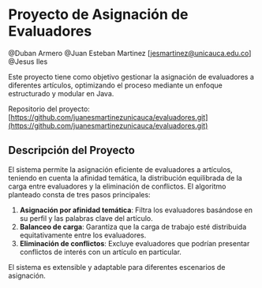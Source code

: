 # Proyecto de Asignación de Evaluadores
@Duban Armero
@Juan Esteban Martinez [jesmartinez@unicauca.edu.co]
@Jesus Iles

Este proyecto tiene como objetivo gestionar la asignación de evaluadores a diferentes artículos, optimizando el proceso mediante un enfoque estructurado y modular en Java.

Repositorio del proyecto: [https://github.com/juanesmartinezunicauca/evaluadores.git](https://github.com/juanesmartinezunicauca/evaluadores.git)

## Descripción del Proyecto

El sistema permite la asignación eficiente de evaluadores a artículos, teniendo en cuenta la afinidad temática, la distribución equilibrada de la carga entre evaluadores y la eliminación de conflictos. El algoritmo planteado consta de tres pasos principales:

1. **Asignación por afinidad temática**: Filtra los evaluadores basándose en su perfil y las palabras clave del artículo.
2. **Balanceo de carga**: Garantiza que la carga de trabajo esté distribuida equitativamente entre los evaluadores.
3. **Eliminación de conflictos**: Excluye evaluadores que podrían presentar conflictos de interés con un artículo en particular.

El sistema es extensible y adaptable para diferentes escenarios de asignación.
